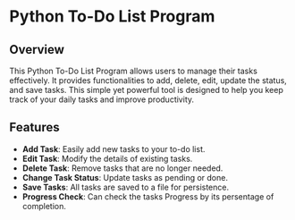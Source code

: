 # Python To-Do List Program

## Overview
This Python To-Do List Program allows users to manage their tasks effectively. It provides functionalities to add, delete, edit, update the status, and save tasks. This simple yet powerful tool is designed to help you keep track of your daily tasks and improve productivity.

## Features
- **Add Task**: Easily add new tasks to your to-do list.
- **Edit Task**: Modify the details of existing tasks.
- **Delete Task**: Remove tasks that are no longer needed.
- **Change Task Status**: Update tasks as pending or done.
- **Save Tasks**: All tasks are saved to a file for persistence.
- **Progress Check**: Can check the tasks Progress by its persentage of completion.

